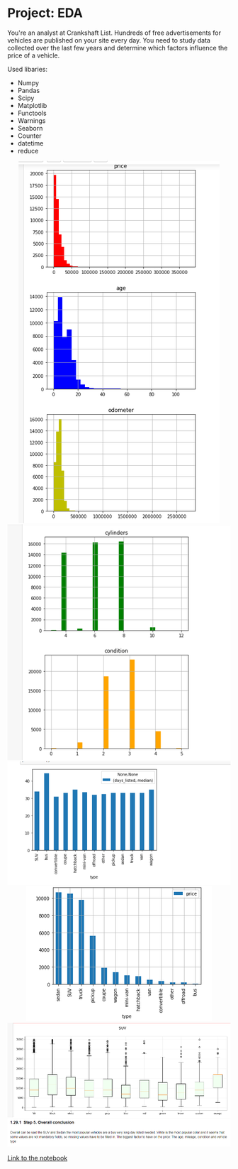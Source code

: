 # Project: EDA
You're an analyst at Crankshaft List. Hundreds of free advertisements for vehicles are published on your site every day. You need to study data collected over the last few years and determine which factors influence the price of a vehicle.

Used libaries:
- Numpy
- Pandas
- Scipy
- Matplotlib
- Functools
- Warnings
- Seaborn
- Counter
- datetime
- reduce

<p align="center"> 
<img src="eda/img1.png"> 
<img src="eda/img2.png">
<img src="eda/img3.png"> 
<img src="eda/img4.png"> 
<img src="eda/img5.png"> 
<img src="eda/img6.png"> 

</p>

[Link to the notebook](https://github.com/Tommy-Python/Data-Analysis-Portfolio/blob/main/eda/EDA.ipynb)